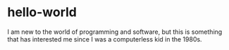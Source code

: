# hello-world
I am new to the world of programming and software,
but this is something that has interested me since I was a computerless kid in the 1980s.
